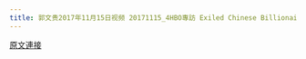 ```yaml
---
title: 郭文贵2017年11月15日视频 20171115_4HBO專訪 Exiled Chinese Billionaire Uses YouTube To Wage A War On Corruption HBO
---
```


[原文連接](https://gnews.org/ThreadView/53477394)


